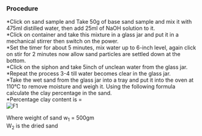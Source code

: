 ### Procedure
*Click on sand sample and Take 50g of base sand sample and mix it with 475ml distilled water, then add 25ml of NaOH solution to it.<br>
*Click on container and take this mixture in a glass jar and put it in a mechanical stirrer then switch on the power.<br>
*Set the timer for about 5 minutes, mix water up to 6-inch level, again click on stir for 2 minutes now allow sand particles are settled down at the bottom.<br>
*Click on the siphon and take 5inch of unclean water from the glass jar.<br>
*Repeat the process 3-4 till water becomes clear in the glass jar.<br>
*Take the wet sand from the glass jar into a tray and put it into the oven at 110°C to remove moisture and weigh it. Using the following formula calculate the clay percentage in the sand.<br>
*Percentage clay content is =<br>
		![F1](https://user-images.githubusercontent.com/10399748/199665622-b4ae5f8a-6636-454f-a22d-d73ba83396cd.jpg)
				
Where	weight of sand w<sub>1</sub> = 500gm<br>
W<sub>2</sub> is the dried sand
